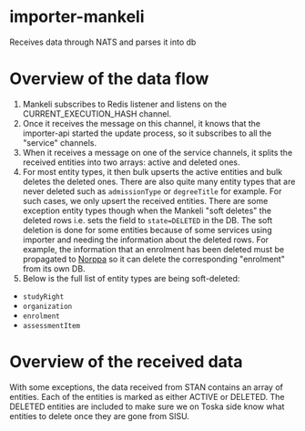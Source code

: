# importer-mankeli
Receives data through NATS and parses it into db

# Overview of the data flow

1. Mankeli subscribes to Redis listener and listens on the CURRENT_EXECUTION_HASH channel.
2. Once it receives the message on this channel, it knows that the importer-api started the update process, so it subscribes to all the "service" channels.
3. When it receives a message on one of the service channels, it splits the received entities into two arrays: active and deleted ones.
4. For most entity types, it then bulk upserts the active entities and bulk deletes the deleted ones. There are also quite many entity types that are never deleted such as `admissionType` or `degreeTitle` for example. For such cases, we only upsert the received entities. There are some exception entity types though when the Mankeli "soft deletes" the deleted rows i.e. sets the field to `state=DELETED` in the DB. The soft deletion is done for some entities because of some services using importer and needing the information about the deleted rows. For example, the information that an enrolment has been deleted must be propagated to [Norppa](https://github.com/UniversityOfHelsinkiCS/palaute) so it can delete the corresponding "enrolment" from its own DB.
5. Below is the full list of entity types are being soft-deleted:
- `studyRight`
- `organization`
- `enrolment`
- `assessmentItem`

# Overview of the received data

With some exceptions, the data received from STAN contains an array of entities. Each of the entities is marked as either ACTIVE or DELETED. The DELETED entities are included to make sure we on Toska side know what entities to delete once they are gone from SISU.
